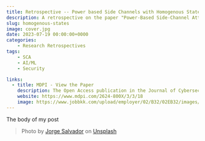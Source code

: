 ```yaml
---
title: Retrospective -- Power based Side Channels with Homogenous States
description: A retrospective on the paper "Power-Based Side-Channel Attacks on Program Control Flow with Machine Learning Models"
slug: homogenous-states
image: cover.jpg
date: 2023-07-19 00:00:00+0000
categories:
    - Research Retrospectives
tags:
    - SCA
    - AI/ML
    - Security

links:
  - title: MDPI - View the Paper
    description: The Open Access publication in the Journal of Cybersecurity and Privacy, Power-Based Side-Channel Attacks on Program Control Flow with Machine Learning Models
    website: https://www.mdpi.com/2624-800X/3/3/18
    image: https://www.jobbkk.com/upload/employer/02/B32/02EB32/images/191282.png
---
```


The body of my post

> Photo by [Jorge Salvador](<https://unsplash.com/@jsshotz?utm_source=unsplash&utm_medium=referral&utm_content=creditCopyText>) on [Unsplash](<https://unsplash.com/photos/c6hEUfgiwnw?utm_source=unsplash&utm_medium=referral&utm_content=creditCopyText>)
  